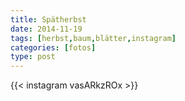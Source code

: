 ```yaml
---
title: Spätherbst 
date: 2014-11-19
tags: [herbst,baum,blätter,instagram]
categories: [fotos]
type: post
---
```


{{< instagram vasARkzROx >}}
